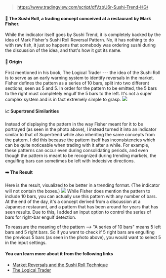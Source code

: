 >https://www.tradingview.com/script/dfVzbU6r-Sushi-Trend-HG/

#### 🍣 The Sushi Roll, a trading concept conceived at a restaurant by Mark Fisher.
While the indicator itself goes by Sushi Trend, it is completely backed by the idea of Mark Fisher's Sushi Roll Reversal Pattern. No, it has nothing to do with raw fish, it just so happens that somebody was ordering sushi during the discussion of the idea, and that's how it got its name.

#### 📝 Origin
First mentioned in his book, The Logical Trader --- the idea of the Sushi Roll is to serve as an early warning system to identify reversals in the market. Fisher defines the pattern as a series of 10 bars, split into two different sections, seen as 5 and 5. In order for the pattern to be emitted, the 5 bars to the right must completely engulf the 5 bars to the left. It's not a super complex system and is in fact extremely simple to grasp.
![](https://www.tradingview.com/x/IYnFddlT)

#### 📈 Supertrend Similarities
Instead of displaying the pattern in the way Fisher meant for it to be portrayed (as seen in the photo above), I instead turned it into an indicator similar to that of Supertrend while also inheriting the same concepts from the pattern. I did this because the pattern itself has inconsistencies which can be quite noticeable when trading with it after a while. For example, these patterns can occur even during consolidating periods, and even though the pattern is meant to be recognized during trending markets, the engulfing bars can sometimes be left with indecisive directions.

#### ➡️ The Result
Here is the result, visualized to be better in a trending format. (The indicator will not contain the boxes.)
![](https://www.tradingview.com/x/MwWsUl0m)
While Fisher does mention the pattern to include 10 bars, you can actually use this pattern with any number of bars. At the end of the day, it's a concept derived from a discussion at a Japanese restaurant, and a pattern that has been around for years that has seen results. Due to this, I added an input option to control the series of bars for right-bar engulf detection.

To reassure the meaning of the pattern --> "A series of 10 bars" means 5 left bars and 5 right bars. So if you want to check if 5 right bars are engulfing the previous 5 bars (as seen in the photo above), you would want to select 5 in the input settings.

#### You can learn more about it from the following links

* [Market Reversals and the Sushi Roll Technique](https://www.investopedia.com/investing/market-reversals-and-how-spot-them/#:%7E:text=Sushi%20Roll%20Reversal%20Pattern%2C-Fisher%20defines%20the&text=When%20the%20sushi%20roll%20pattern%20appears%20in%20a%20downtrend%2C%20it%2Cpossibly%20enter%20a%20short%20position.)
* [The Logical Trader](https://www.amazon.com/Logical-Trader-Mark-B-Fisher/dp/0471215511)